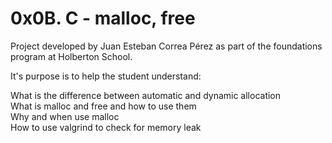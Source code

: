 # 0x0B. C - malloc, free

Project developed by Juan Esteban Correa Pérez as part of the foundations program at Holberton School.

It's purpose is to help the student understand:

What is the difference between automatic and dynamic allocation  
What is malloc and free and how to use them  
Why and when use malloc  
How to use valgrind to check for memory leak  